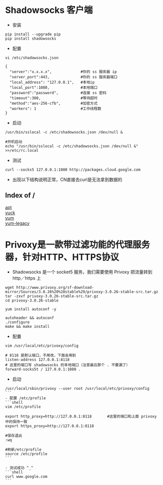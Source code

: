 # Shadowsocks 客户端
- 安装
```shell
pip install --upgrade pip
pip install shadowsocks
```
- 配置
```shell
vi /etc/shadowsocks.json

{
  "server":"x.x.x.x",             #你的 ss 服务器 ip
  "server_port":443,              #你的 ss 服务器端口
  "local_address": "127.0.0.1",   #本地ip
  "local_port":1080,              #本地端口
  "password":"password",          #连接 ss 密码
  "timeout":300,                  #等待超时
  "method":"aes-256-cfb",         #加密方式
  "workers": 1                    #工作线程数
}
```
- 启动
```shell
/usr/bin/sslocal -c /etc/shadowsocks.json /dev/null &

#开机启动
echo "/usr/bin/sslocal -c /etc/shadowsocks.json /dev/null &" >>/etc/rc.local
```

- 测试
```shell
curl --socks5 127.0.0.1:1080 http://packages.cloud.google.com
```
- 出现以下结构说明正常，CN直接去curl是无法拿到数据的
<html>
  <head>
    <title>Directory listing for /</title>
  </head>
  <body>
    <h2>Index of /</h2>
    <p></p>
    <a href="/apt">apt</a><br />
    <a href="/yuck">yuck</a><br />
    <a href="/yum">yum</a><br />
    <a href="/yum-legacy">yum-legacy</a><br />
  </body>
</html>

# Privoxy是一款带过滤功能的代理服务器，针对HTTP、HTTPS协议

- Shadowsocks 是一个 socket5 服务，我们需要使用 Privoxy 把流量转到 http／https 上
```shell
wget http://www.privoxy.org/sf-download-mirror/Sources/3.0.26%20%28stable%29/privoxy-3.0.26-stable-src.tar.gz
tar -zxvf privoxy-3.0.26-stable-src.tar.gz
cd privoxy-3.0.26-stable

yum install autoconf -y

autoheader && autoconf
./configure
make && make install
```
- 配置
```shell
vim /usr/local/etc/privoxy/config

# 8118 是默认端口，不用改，下面会用到
listen-address 127.0.0.1:8118   
# 这里的端口写 shadowsocks 的本地端口（注意最后那个 . 不要漏了）
forward-socks5t / 127.0.0.1:1080 .
```
- 启动
````shell
/usr/local/sbin/privoxy --user root /usr/local/etc/privoxy/config
```
- 配置 /etc/profile
```shell
vim /etc/profile

export http_proxy=http://127.0.0.1:8118       #这里的端口和上面 privoxy 中的保持一致
export https_proxy=http://127.0.0.1:8118

#保存退出
:wq

#刷新/etc/profile
source /etc/profile
```

- 测试成功 ^_^
```shell 
curl www.google.com
```
